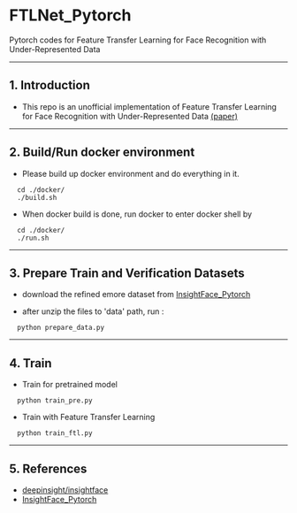 # FTLNet_Pytorch

Pytorch codes for Feature Transfer Learning for Face Recognition with Under-Represented Data 

------

## 1. Introduction

- This repo is an unofficial implementation of Feature Transfer Learning for Face Recognition with Under-Represented Data [(paper)](http://cvlab.cse.msu.edu/pdfs/Yin_Yu_Sohn_Liu_Chandraker_CVPR2019.pdf)

------

## 2. Build/Run docker environment 

- Please build up docker environment and do everything in it.

```
  cd ./docker/
  ./build.sh
```

- When docker build is done, run docker to enter docker shell by

```
  cd ./docker/
  ./run.sh
```

------

## 3. Prepare Train and Verification Datasets

- download the refined emore dataset from [InsightFace_Pytorch](https://github.com/TreB1eN/InsightFace_Pytorch)

- after unzip the files to 'data' path, run :

```
  python prepare_data.py
```

------

## 4. Train

- Train for pretrained model

```
  python train_pre.py
```

- Train with Feature Transfer Learning

```
  python train_ftl.py
```

------

## 5. References 

- [deepinsight/insightface](https://github.com/deepinsight/insightface) 
- [InsightFace_Pytorch](https://github.com/TreB1eN/InsightFace_Pytorch)
